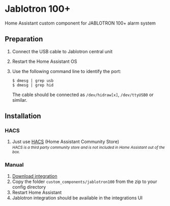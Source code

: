 # Jablotron 100+

Home Assistant custom component for JABLOTRON 100+ alarm system

## Preparation

1. Connect the USB cable to Jablotron central unit
2. Restart the Home Assistant OS
3. Use the following command line to identify the port:

    ```
    $ dmesg | grep usb
    $ dmesg | grep hid
    ```

    The cable should be connected as `/dev/hidraw[x]`, `/dev/ttyUSB0` or similar.

## Installation

### HACS

1. Just use [HACS](https://hacs.xyz/) (Home Assistant Community Store)  
    <small>*HACS is a third party community store and is not included in Home Assistant out of the box.*</small>

### Manual

1. [Download integration](https://github.com/kukulich/home-assistant-jablotron100/archive/master.zip)
2. Copy the folder `custom_components/jablotron100` from the zip to your config directory
3. Restart Home Assistant
4. Jablotron integration should be available in the integrations UI
